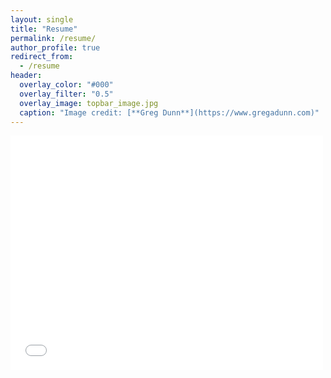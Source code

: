 ```yaml
---
layout: single
title: "Resume"
permalink: /resume/
author_profile: true
redirect_from:
  - /resume
header:
  overlay_color: "#000"
  overlay_filter: "0.5"
  overlay_image: topbar_image.jpg
  caption: "Image credit: [**Greg Dunn**](https://www.gregadunn.com)"
---
```

<!-- <iframe src="https://belovanna.github.io/assets/download/sample.pdf" width="100%" height="600px"></iframe> -->

<embed src="../files/Kong_Resume.pdf" width="500" height="375" 
 type="application/pdf">